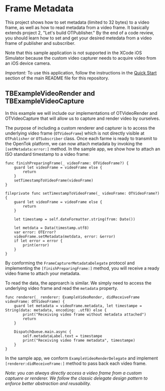 Frame Metadata
==================================

This project shows how to set metadata (limited to 32 bytes) to a video frame, as well as how to read metadata from a video frame. It basically extends project 2, "Let's build OTPublisher." By the end of a code review, you should learn how to set and get your desired metedata from a video frame of publisher and subscriber.

Note that this sample application is not supported in the XCode iOS Simulator
because the custom video capturer needs to acquire video from an iOS device
camera.

*Important:* To use this application, follow the instructions in the
[Quick Start](../README.md#quick-start) section of the main README file
for this repository.

TBExampleVideoRender and TBExampleVideoCapture
------------------------------------------

In this example we will include our implementations of OTVideoRender and OTVideoCapture that will allow us to capture and render video by ourselves.

The purpose of including a custom renderer and capturer is to access the underlying video frame (`OTVideoFrame`) which is not directly visible at `OTPublisher` or `OTSubscriber` class. Once each farme is ready to transmit to the OpenTok platform, we can now attach metadata by invoking the `[setMetadata:error:]` method. In the sample app, we show how to attach an ISO standard timestamp to a video frame:
```
func finishPreparingFrame(_ videoFrame: OTVideoFrame?) {
    guard let videoFrame = videoFrame else {
        return
    }
    setTimestampToVideoFrame(videoFrame)
}

fileprivate func setTimestampToVideoFrame(_ videoFrame: OTVideoFrame?) {
    guard let videoFrame = videoFrame else {
        return
    }
    
    let timestamp = self.dateFormatter.string(from: Date())

    let metdata = Data(timestamp.utf8)
    var error: OTError?
    videoFrame.setMetadata(metdata, error: &error)
    if let error = error {
        print(error)
    }
}
```
By conforming the `FrameCapturerMetadataDelegate` protocol and implementing the `[finishPreparingFrame:]` method, you will receive a ready video frame to attach your metadata.

To read the data, the approarch is similar. We simply need to access the underlying video frame and read the `metadata` property.
```
func renderer(_ renderer: ExampleVideoRender, didReceiveFrame videoFrame: OTVideoFrame) {
    guard let metadata = videoFrame.metadata, let timestampe = String(data: metadata, encoding: .utf8) else {
        print("Receiving video frame without metadata attached")
        return
    }
    
    DispatchQueue.main.async {
        self.metadataLabel.text = timestampe
        print("Receiving video frame metadata", timestampe)
    }
}
```
In the sample app, we conform `ExampleVideoRenderDelegate` and implement `[renderer:didReceiveFrame:]` method to pass back each video frame.

*Note: you can always directly access a video frame from a custom captuere or renderer. We follow the classic delegate design pattern to enforce better abstraction and reusability.*
